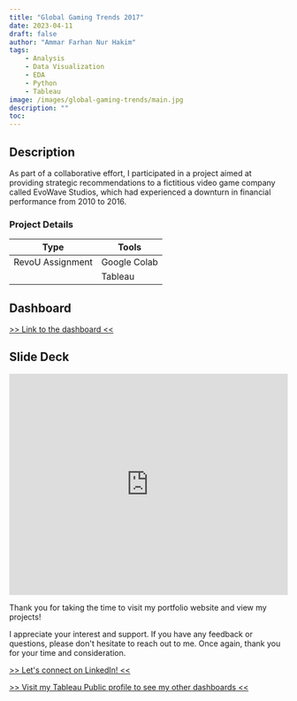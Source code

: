 ```yaml
---
title: "Global Gaming Trends 2017"
date: 2023-04-11
draft: false
author: "Ammar Farhan Nur Hakim"
tags:
    - Analysis
    - Data Visualization
    - EDA
    - Python
    - Tableau
image: /images/global-gaming-trends/main.jpg
description: ""
toc:
---
```


## Description

As part of a collaborative effort, I participated in a project aimed at providing strategic recommendations to a fictitious video game company called EvoWave Studios, which had experienced a downturn in financial performance from 2010 to 2016.

### Project Details
| Type       | Tools    |
| ---------- | -------- |
| RevoU Assignment | Google Colab |
|  | Tableau |

## Dashboard

<a href="https://public.tableau.com/app/profile/ahanaki/viz/VideoGameSales2017_16805344763520/MainDashboard" target="_blank">>> Link to the dashboard <<</a>

## Slide Deck

<iframe src="https://docs.google.com/presentation/d/e/2PACX-1vTieBR8CJUdQltrzy2Y37F7-BPckC-90IHF0EVrsnoO2fMhitCGJs5I2c6Xaquxyk_FbttxTDLmee5W/embed?start=false&loop=false&delayms=3000" frameborder="0" width="100%" height="400" allowfullscreen="true" mozallowfullscreen="true" webkitallowfullscreen="true"></iframe>

Thank you for taking the time to visit my portfolio website and view my projects!

I appreciate your interest and support. If you have any feedback or questions, please don't hesitate to reach out to me. Once again, thank you for your time and consideration.

<a href="https://www.linkedin.com/in/ahanaki/" target="_blank">>> Let's connect on LinkedIn! <<</a>

<a href="https://public.tableau.com/app/profile/ahanaki" target="_blank">>> Visit my Tableau Public profile to see my other dashboards <<</a>